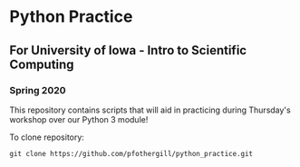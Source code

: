 # Python Practice
## For University of Iowa - Intro to Scientific Computing 
### Spring 2020

This repository contains scripts that will aid in practicing during Thursday's workshop over our Python 3 module!

To clone repository:
```
git clone https://github.com/pfothergill/python_practice.git
```
